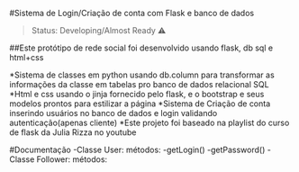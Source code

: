 #Sistema de Login/Criação de conta com Flask e banco de dados

> Status: Developing/Almost Ready ⚠️


##Este protótipo de rede social foi desenvolvido usando flask, db sql e html+css

*Sistema de classes em python usando db.column para transformar as informações da classe em tabelas pro banco de dados relacional SQL
*Html e css usando o jinja fornecido pelo flask, e o bootstrap e seus modelos prontos para estilizar a página
*Sistema de Criação de conta inserindo usuários no banco de dados e login validando autenticação(apenas cliente)
*Este projeto foi baseado na playlist do curso de flask da Julia Rizza no youtube


#Documentação
-Classe User:
  métodos: -getLogin()
           -getPassword()
-Classe Follower:
  métodos:

  
